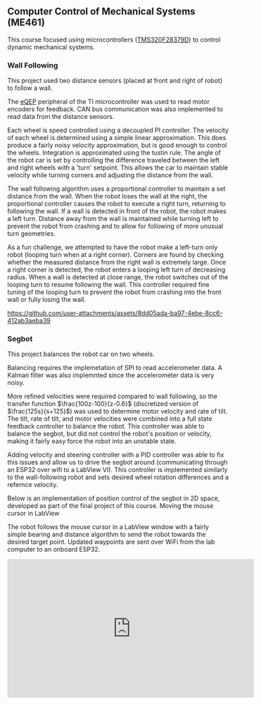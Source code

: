 ## Computer Control of Mechanical Systems (ME461)

This course focused using microcontrollers ([TMS320F28379D](https://www.ti.com/product/TMS320F28379D)) to control dynamic mechanical systems. 

### Wall Following
This project used two distance sensors (placed at front and right of robot) to follow a wall.

The [eQEP](https://dev.ti.com/tirex/explore/node?node=A__AYuKeLONYZ4NJtiy3OplhQ__C28X-ACADEMY__1sbHxUB__LATEST) peripheral of the TI microcontroller was used to read motor encoders for feedback. CAN bus communication was also implemented to read data from the distance sensors.

Each wheel is speed controlled using a decoupled PI controller. The velocity of each wheel is determined using a simple linear approximation. This does produce a fairly noisy velocity approximation, but is good enough to control the wheels. Integration is approximated using the tustin rule.
The angle of the robot car is set by controlling the difference traveled between the left and right wheels with a 'turn' setpoint. This allows the car to maintain stable velocity while turning corners and adjusting the distance from the wall.

The wall following algorithm uses a proportional controller to maintain a set distance from the wall. When the robot loses the wall at the right, the proportional controller causes the robot to execute a right turn, returning to following the wall. If a wall is detected in front of the robot, the robot makes a left turn. Distance away from the wall is maintained while turning left to prevent the robot from crashing and to allow for following of more unusual turn geometries.

As a fun challenge, we attempted to have the robot make a left-turn only robot (looping turn when at a right corner). Corners are found by checking whether the measured distance from the right wall is extremely large. Once a right corner is detected, the robot enters a looping left turn of decreasing radius. When a wall  is detected at close range, the robot switches out of the looping turn to resume following the wall. This controller required fine tuning of the looping turn to prevent the robot from crashing into the front wall or fully losing the wall.

https://github.com/user-attachments/assets/8dd05ada-ba97-4ebe-8cc6-412ab3aeba39


### Segbot
This project balances the robot car on two wheels.

Balancing requires the implemetation of SPI to read accelerometer data. A Kalman filter was also implemnted since the accelerometer data is very noisy.

More refined velocities were required compared to wall following, so the transfer function $\frac{100z-100}{z-0.6}$ (discretized version of $\frac{125s}{s+125}$) was used to determine motor velocity and rate of tilt. The tilt, rate of tilt, and motor velocities were combined into a full state feedback controller to balance the robot. This controller was able to balance the segbot, but did not control the robot's position or velocity, making it fairly easy force the robot into an unstable state. 

Adding velocity and steering controller with a PID controller was able to fix this issues and allow us to drive the segbot around (communicating through an ESP32 over wifi to a LabView VI). This controller is implemented similarly to the wall-following robot and sets desired wheel rotation differences and a refernce velocity.

Below is an implementation of position control of the segbot in 2D space, developed as part of the final project of this course. Moving the mouse cursor in LabView 

The robot follows the mouse cursor in a LabView window with a fairly simple bearing and distance algorithm to send the robot towards the desired target point. Updated waypoints are sent over WiFi from the lab computer to an onboard ESP32.

[<iframe width="560" height="315" src="https://www.youtube.com/embed/PEZcsPnCBUY?si=6tUS48qKFOvpYVyU" title="YouTube video player" frameborder="0" allow="accelerometer; autoplay; clipboard-write; encrypted-media; gyroscope; picture-in-picture; web-share" referrerpolicy="strict-origin-when-cross-origin" allowfullscreen></iframe>](https://youtu.be/PEZcsPnCBUY)

